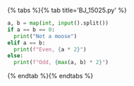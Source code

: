 {% tabs %}{% tab title='BJ_15025.py' %}

```py
a, b = map(int, input().split())
if a == b == 0:
  print("Not a moose")
elif a == b:
  print(f"Even, {a * 2}")
else:
  print(f"Odd, {max(a, b) * 2}")
```

{% endtab %}{% endtabs %}
